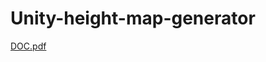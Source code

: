 # Unity-height-map-generator


[DOC.pdf](https://github.com/Hi-Im-Ghost/Unity-height-map-generator/files/14910404/DOC.pdf)
